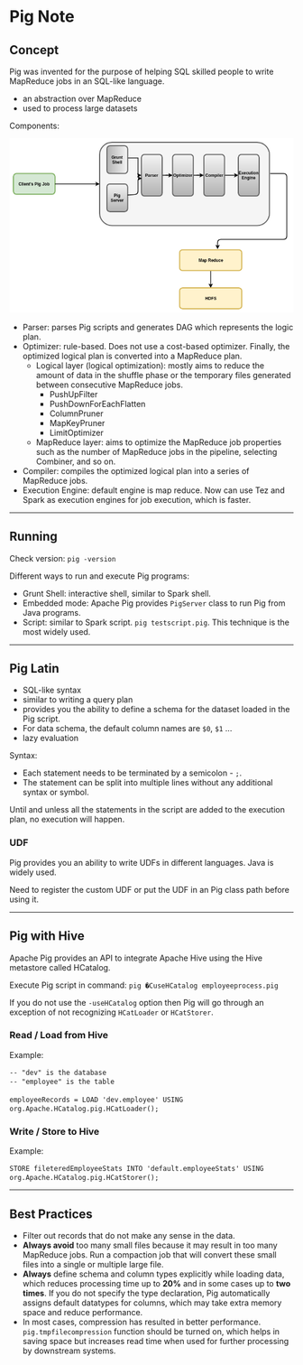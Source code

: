 # Pig Note

## Concept 

Pig was invented for the purpose of helping SQL skilled people to write MapReduce jobs in an SQL-like language.

- an abstraction over MapReduce
- used to process large datasets

Components: 

![pig-components.png](img/pig-components.png)

- Parser: parses Pig scripts and generates DAG which represents the logic plan.
- Optimizer: rule-based. Does not use a cost-based optimizer. Finally, the optimized logical plan is converted into a MapReduce plan.
  - Logical layer (logical optimization): mostly aims to reduce the amount of data in the shuffle phase or the temporary files generated between consecutive MapReduce jobs.
    - PushUpFilter
    - PushDownForEachFlatten
    - ColumnPruner
    - MapKeyPruner
    - LimitOptimizer
  - MapReduce layer: aims to optimize the MapReduce job properties such as the number of MapReduce jobs in the pipeline, selecting Combiner, and so on.
- Compiler: compiles the optimized logical plan into a series of MapReduce jobs.
- Execution Engine: default engine is map reduce. Now can use Tez and Spark as execution engines for job execution, which is faster.

---

## Running 

Check version: `pig -version`

Different ways to run and execute Pig programs:

- Grunt Shell: interactive shell, similar to Spark shell. 
- Embedded mode: Apache Pig provides `PigServer` class to run Pig from Java programs.
- Script: similar to Spark script. `pig testscript.pig`. This technique is the most widely used.

---

## Pig Latin

- SQL-like syntax
- similar to writing a query plan 
- provides you the ability to define a schema for the dataset loaded in the Pig script. 
- For data schema, the default column names are `$0`, `$1` ...
- lazy evaluation

Syntax: 

- Each statement needs to be terminated by a semicolon - `;`.
- The statement can be split into multiple lines without any additional syntax or symbol.

Until and unless all the statements in the script are added to the execution plan, no execution will happen.

### UDF

Pig provides you an ability to write UDFs in different languages. Java is widely used.

Need to register the custom UDF or put the UDF in an Pig class path before using it.

---

## Pig with Hive

Apache Pig provides an API to integrate Apache Hive using the Hive metastore called HCatalog.

Execute Pig script in command: `pig �CuseHCatalog employeeprocess.pig`

If you do not use the `-useHCatalog` option then Pig will go through an exception of not recognizing `HCatLoader` or `HCatStorer`.

### Read / Load from Hive

Example: 

```pig
-- "dev" is the database
-- "employee" is the table

employeeRecords = LOAD 'dev.employee' USING org.Apache.HCatalog.pig.HCatLoader(); 
```

### Write / Store to Hive

Example: 

```pig
STORE fileteredEmployeeStats INTO 'default.employeeStats' USING org.Apache.HCatalog.pig.HCatStorer();
```  

---

## Best Practices

- Filter out records that do not make any sense in the data.
- **Always avoid** too many small files because it may result in too many MapReduce jobs. Run a compaction job that will convert these small files into a single or multiple large file. 
- **Always** define schema and column types explicitly while loading data, which reduces processing time up to **20%** and in some cases up to **two times**. If you do not specify the type declaration, Pig automatically assigns default datatypes for columns, which may take extra memory space and reduce performance. 
- In most cases, compression has resulted in better performance. `pig.tmpfilecompression` function should be turned on, which helps in saving space but increases read time when used for further processing by downstream systems.